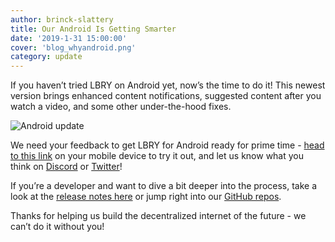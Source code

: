 ```yaml
---
author: brinck-slattery
title: Our Android Is Getting Smarter
date: '2019-1-31 15:00:00'
cover: 'blog_whyandroid.png'
category: update
---
```

If you haven’t tried LBRY on Android yet, now’s the time to do it! This newest version brings enhanced content notifications, suggested content after you watch a video, and some other under-the-hood fixes.

![Android update](https://spee.ch/@lbrynews:0/Android-update.jpg)

We need your feedback to get LBRY for Android ready for prime time - [head to this link](https://play.google.com/store/apps/details?id=io.lbry.browser) on your mobile device to try it out, and let us know what you think on [Discord](https://chat.lbry.io) or [Twitter](https://www.twitter.com/lbryio)! 

If you’re a developer and want to dive a bit deeper into the process, take a look at the [release notes here](https://github.com/lbryio/lbry-android/releases/tag/0.4.0) or jump right into our [GitHub repos](https://https://github.com/lbryio/).

Thanks for helping us build the decentralized internet of the future - we can’t do it without you!
